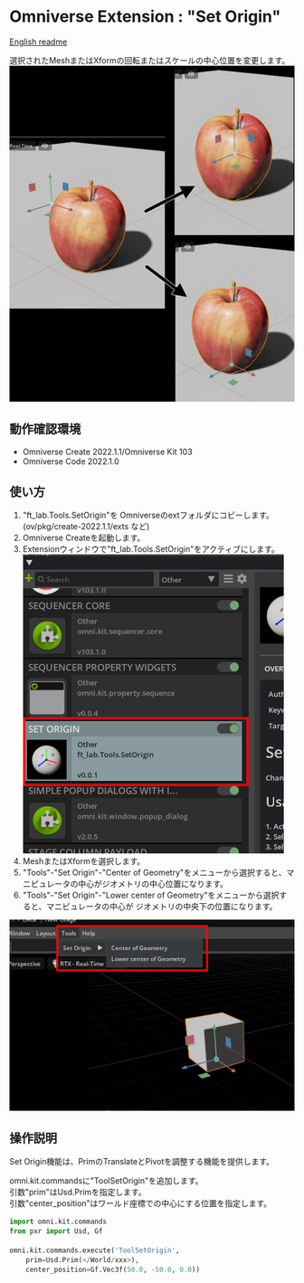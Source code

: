 # Omniverse Extension : "Set Origin"

[English readme](./readme.md)     

選択されたMeshまたはXformの回転またはスケールの中心位置を変更します。    
![setorigin_preview.jpg](./images/setorigin_preview.jpg)    

## 動作確認環境

* Omniverse Create 2022.1.1/Omniverse Kit 103
* Omniverse Code 2022.1.0

## 使い方

1. "ft_lab.Tools.SetOrigin"を Omniverseのextフォルダにコピーします。      
(ov/pkg/create-2022.1.1/exts など)    
2. Omniverse Createを起動します。     
3. Extensionウィンドウで"ft_lab.Tools.SetOrigin"をアクティブにします。     
![extension_setOrigin.jpg](./images/extension_setOrigin.jpg)    
4. MeshまたはXformを選択します。
5. "Tools"-"Set Origin"-"Center of Geometry"をメニューから選択すると、マニピュレータの中心がジオメトリの中心位置になります。
6. "Tools"-"Set Origin"-"Lower center of Geometry"をメニューから選択すると、マニピュレータの中心が ジオメトリの中央下の位置になります。     

![tools_img_01.jpg](./images/tools_img_01.jpg)    

## 操作説明

Set Origin機能は、PrimのTranslateとPivotを調整する機能を提供します。     

omni.kit.commandsに"ToolSetOrigin"を追加します。     
引数"prim"はUsd.Primを指定します。     
引数"center_position"はワールド座標での中心にする位置を指定します。    

```python
import omni.kit.commands
from pxr import Usd, Gf

omni.kit.commands.execute('ToolSetOrigin',
	prim=Usd.Prim(</World/xxx>),
	center_position=Gf.Vec3f(50.0, -50.0, 0.0))
```

